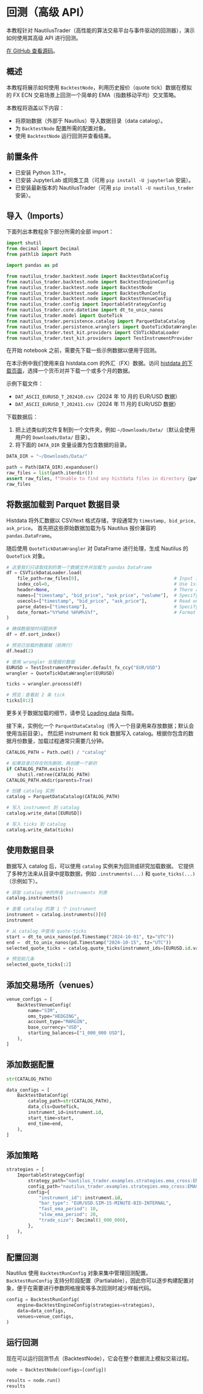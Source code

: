 # 回测（高级 API）

本教程针对 NautilusTrader（高性能的算法交易平台与事件驱动的回测器），演示如何使用其高级 API 进行回测。

[在 GitHub 查看源码](https://github.com/nautechsystems/nautilus_trader/blob/develop/docs/getting_started/backtest_high_level.ipynb)。

## 概述

本教程将展示如何使用 `BacktestNode`，利用历史报价（quote tick）数据在模拟的 FX ECN 交易场景上回测一个简单的 EMA（指数移动平均）交叉策略。

本教程将涵盖以下内容：

- 将原始数据（外部于 Nautilus）导入数据目录（data catalog）。
- 为 `BacktestNode` 配置所需的配置对象。
- 使用 `BacktestNode` 运行回测并查看结果。

## 前置条件

- 已安装 Python 3.11+。
- 已安装 JupyterLab 或同类工具（可用 `pip install -U jupyterlab` 安装）。
- 已安装最新版本的 NautilusTrader（可用 `pip install -U nautilus_trader` 安装）。

## 导入（Imports）

下面列出本教程余下部分所需的全部 import：

```python
import shutil
from decimal import Decimal
from pathlib import Path

import pandas as pd

from nautilus_trader.backtest.node import BacktestDataConfig
from nautilus_trader.backtest.node import BacktestEngineConfig
from nautilus_trader.backtest.node import BacktestNode
from nautilus_trader.backtest.node import BacktestRunConfig
from nautilus_trader.backtest.node import BacktestVenueConfig
from nautilus_trader.config import ImportableStrategyConfig
from nautilus_trader.core.datetime import dt_to_unix_nanos
from nautilus_trader.model import QuoteTick
from nautilus_trader.persistence.catalog import ParquetDataCatalog
from nautilus_trader.persistence.wranglers import QuoteTickDataWrangler
from nautilus_trader.test_kit.providers import CSVTickDataLoader
from nautilus_trader.test_kit.providers import TestInstrumentProvider
```

在开始 notebook 之前，需要先下载一些示例数据以便用于回测。

在本示例中我们使用来自 histdata.com 的外汇（FX）数据。访问 [histdata 的下载页面](https://www.histdata.com/download-free-forex-historical-data/?/ascii/tick-data-quotes/)，选择一个货币对并下载一个或多个月的数据。

示例下载文件：

- `DAT_ASCII_EURUSD_T_202410.csv`（2024 年 10 月的 EUR/USD 数据）
- `DAT_ASCII_EURUSD_T_202411.csv`（2024 年 11 月的 EUR/USD 数据）

下载数据后：

1. 把上述类似的文件复制到一个文件夹，例如 `~/Downloads/Data/`（默认会使用用户的 `Downloads/Data/` 目录）。
2. 将下面的 `DATA_DIR` 变量设置为包含数据的目录。

```python
DATA_DIR = "~/Downloads/Data/"
```

```python
path = Path(DATA_DIR).expanduser()
raw_files = list(path.iterdir())
assert raw_files, f"Unable to find any histdata files in directory {path}"
raw_files
```

## 将数据加载到 Parquet 数据目录

Histdata 将外汇数据以 CSV/text 格式存储，字段通常为 `timestamp, bid_price, ask_price`。
首先把这些原始数据加载为与 Nautilus 报价兼容的 `pandas.DataFrame`。

随后使用 `QuoteTickDataWrangler` 对 DataFrame 进行处理，生成 Nautilus 的 `QuoteTick` 对象。

```python
# 这里我们只读取找到的第一个数据文件并加载为 pandas DataFrame
df = CSVTickDataLoader.load(
    file_path=raw_files[0],                                   # Input 1st CSV file
    index_col=0,                                              # Use 1st column in data as index for dataframe
    header=None,                                              # There are no column names in CSV files
    names=["timestamp", "bid_price", "ask_price", "volume"],  # Specify names to individual columns
    usecols=["timestamp", "bid_price", "ask_price"],          # Read only these columns from CSV file into dataframe
    parse_dates=["timestamp"],                                # Specify columns containing date/time
    date_format="%Y%m%d %H%M%S%f",                            # Format for parsing datetime
)

# 确保数据按时间戳排序
df = df.sort_index()

# 预览已加载的数据框（前两行）
df.head(2)
```

```python
# 使用 wrangler 处理报价数据
EURUSD = TestInstrumentProvider.default_fx_ccy("EUR/USD")
wrangler = QuoteTickDataWrangler(EURUSD)

ticks = wrangler.process(df)

# 预览：查看前 2 条 tick
ticks[0:2]
```

更多关于数据加载的细节，请参见 [Loading data](../concepts/data) 指南。

接下来，实例化一个 `ParquetDataCatalog`（传入一个目录用来存放数据；默认会使用当前目录）。
然后把 instrument 和 tick 数据写入 catalog。根据你包含的数据月份数量，加载过程通常只需要几分钟。

```python
CATALOG_PATH = Path.cwd() / "catalog"

# 如果目录已存在则先删除，再创建一个新的
if CATALOG_PATH.exists():
    shutil.rmtree(CATALOG_PATH)
CATALOG_PATH.mkdir(parents=True)

# 创建 catalog 实例
catalog = ParquetDataCatalog(CATALOG_PATH)

# 写入 instrument 到 catalog
catalog.write_data([EURUSD])

# 写入 ticks 到 catalog
catalog.write_data(ticks)
```

## 使用数据目录

数据写入 catalog 后，可以使用 `catalog` 实例来为回测或研究加载数据。
它提供了多种方法来从目录中提取数据，例如 `.instruments(...)` 和 `quote_ticks(...)`（示例如下）。

```python
# 获取 catalog 中的所有 instruments 列表
catalog.instruments()
```

```python
# 查看 catalog 的第 1 个 instrument
instrument = catalog.instruments()[0]
instrument
```

```python
# 从 catalog 中查询 quote-ticks
start = dt_to_unix_nanos(pd.Timestamp("2024-10-01", tz="UTC"))
end =  dt_to_unix_nanos(pd.Timestamp("2024-10-15", tz="UTC"))
selected_quote_ticks = catalog.quote_ticks(instrument_ids=[EURUSD.id.value], start=start, end=end)

# 预览前几条
selected_quote_ticks[:2]
```

## 添加交易场所（venues）

```python
venue_configs = [
    BacktestVenueConfig(
        name="SIM",
        oms_type="HEDGING",
        account_type="MARGIN",
        base_currency="USD",
        starting_balances=["1_000_000 USD"],
    ),
]
```

## 添加数据配置

```python
str(CATALOG_PATH)
```

```python
data_configs = [
    BacktestDataConfig(
        catalog_path=str(CATALOG_PATH),
        data_cls=QuoteTick,
        instrument_id=instrument.id,
        start_time=start,
        end_time=end,
    ),
]
```

## 添加策略

```python
strategies = [
    ImportableStrategyConfig(
        strategy_path="nautilus_trader.examples.strategies.ema_cross:EMACross",
        config_path="nautilus_trader.examples.strategies.ema_cross:EMACrossConfig",
        config={
            "instrument_id": instrument.id,
            "bar_type": "EUR/USD.SIM-15-MINUTE-BID-INTERNAL",
            "fast_ema_period": 10,
            "slow_ema_period": 20,
            "trade_size": Decimal(1_000_000),
        },
    ),
]
```

## 配置回测

Nautilus 使用 `BacktestRunConfig` 对象来集中管理回测配置。
`BacktestRunConfig` 支持分阶段配置（Partialable），因此你可以逐步构建配置对象，便于在需要进行参数网格搜索等多次回测时减少样板代码。

```python
config = BacktestRunConfig(
    engine=BacktestEngineConfig(strategies=strategies),
    data=data_configs,
    venues=venue_configs,
)
```

## 运行回测

现在可以运行回测节点（BacktestNode），它会在整个数据流上模拟交易过程。

```python
node = BacktestNode(configs=[config])

results = node.run()
results
```
